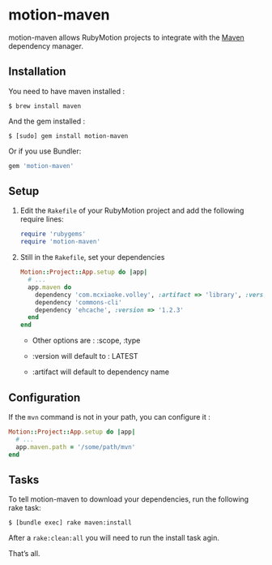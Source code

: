 # motion-maven

motion-maven allows RubyMotion projects to integrate with the
[Maven](http://maven.apache.org/) dependency manager.


## Installation

You need to have maven installed : 

```
$ brew install maven
```

And the gem installed : 

```
$ [sudo] gem install motion-maven
```

Or if you use Bundler:

```ruby
gem 'motion-maven'
```


## Setup

1. Edit the `Rakefile` of your RubyMotion project and add the following require
   lines:

   ```ruby
   require 'rubygems'
   require 'motion-maven'
   ```

2. Still in the `Rakefile`, set your dependencies

   ```ruby
   Motion::Project::App.setup do |app|
     # ...
     app.maven do
       dependency 'com.mcxiaoke.volley', :artifact => 'library', :version => '1.0.10'
       dependency 'commons-cli'
       dependency 'ehcache', :version => '1.2.3'
     end
   end
   ```

   * Other options are : :scope, :type

   * :version will default to : LATEST

   * :artifact will default to dependency name


## Configuration

If the `mvn` command is not in your path, you can configure it :

```ruby
Motion::Project::App.setup do |app|
  # ...
  app.maven.path = '/some/path/mvn'
end
```


## Tasks

To tell motion-maven to download your dependencies, run the following rake
task:

```
$ [bundle exec] rake maven:install
```

After a `rake:clean:all` you will need to run the install task agin.

That’s all.
